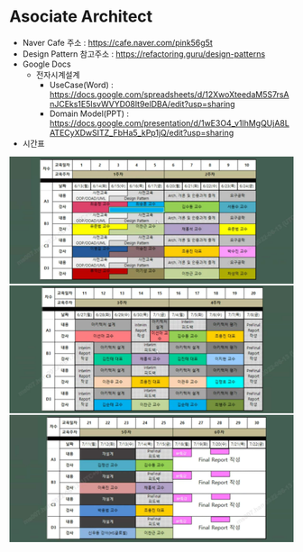 # Asociate Architect

* Naver Cafe 주소 : https://cafe.naver.com/pink56g5t
* Design Pattern 참고주소 : https://refactoring.guru/design-patterns
* Google Docs
  * 전자시계설계
    * UseCase(Word) : https://docs.google.com/spreadsheets/d/12XwoXteedaM5S7rsAnJCEks1E5lsvWVYD08lt9elDBA/edit?usp=sharing
    * Domain Model(PPT) : https://docs.google.com/presentation/d/1wE3O4_v1lhMgQUjA8LATECyXDwSITZ_FbHa5_kPp1jQ/edit?usp=sharing
* 시간표

![time1](https://github.com/redspy/AsociateArchitect/blob/main/%EC%8B%9C%EA%B0%84%ED%91%9C/%EC%8B%9C%EA%B0%84%ED%91%9C%201.jpg)
![time2](https://github.com/redspy/AsociateArchitect/blob/main/%EC%8B%9C%EA%B0%84%ED%91%9C/%EC%8B%9C%EA%B0%84%ED%91%9C%202.jpg)
![time3](https://github.com/redspy/AsociateArchitect/blob/main/%EC%8B%9C%EA%B0%84%ED%91%9C/%EC%8B%9C%EA%B0%84%ED%91%9C%203.jpg)
